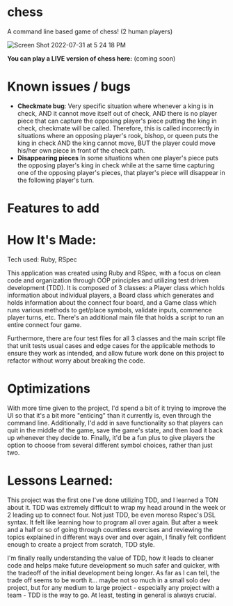 # chess

A command line based game of chess! (2 human players)

![Screen Shot 2022-07-31 at 5 24 18 PM](https://user-images.githubusercontent.com/74276666/182045961-ca25e4b8-0d4e-4d26-9ec7-25547757e51c.png)

**You can play a LIVE version of chess here:** (coming soon)

# Known issues / bugs
- **Checkmate bug**: Very specific situation where whenever a king is in check, AND it cannot move itself out of check, AND there is no player piece that can capture the opposing player's piece putting the king in check, checkmate will be called. Therefore, this is called incorrectly in situations where an opposing player's rook, bishop, or queen puts the king in check AND the king cannot move, BUT the player could move his/her own piece in front of the check path. 
- **Disappearing pieces** In some situations when one player's piece puts the opposing player's king in check while at the same time capturing one of the opposing player's pieces, that player's piece will disappear in the following player's turn. 

# Features to add

# How It's Made:
Tech used: Ruby, RSpec

This application was created using Ruby and RSpec, with a focus on clean code and organization through OOP principles and utilizing test driven development (TDD). It is composed of 3 classes: a Player class which holds information about individual players, a Board class which generates and holds information about the connect four board, and a Game class which runs various methods to get/place symbols, validate inputs, commence player turns, etc. There's an additional main file that holds a script to run an entire connect four game. 

Furthermore, there are four test files for all 3 classes and the main script file that unit tests usual cases and edge cases for the applicable methods to ensure they work as intended, and allow future work done on this project to refactor without worry about breaking the code.

# Optimizations
With more time given to the project, I'd spend a bit of it trying to improve the UI so that it's a bit more "enticing" than it currently is, even through the command line. Additionally, I'd add in save functionality so that players can quit in the middle of the game, save the game's state, and then load it back up whenever they decide to. Finally, it'd be a fun plus to give players the option to choose from several different symbol choices, rather than just two.


# Lessons Learned:
This project was the first one I've done utilizing TDD, and I learned a TON about it. TDD was extremely difficult to wrap my head around in the week or 2 leading up to connect four. Not just TDD, be even moreso Rspec's DSL syntax. It felt like learning how to program all over again. But after a week and a half or so of going through countless exercises and reviewing the topics explained in different ways over and over again, I finally felt confident enough to create a project from scratch, TDD style. 

I'm finally really understanding the value of TDD, how it leads to cleaner code and helps make future development so much safer and quicker, with the tradeoff of the initial development being longer. As far as I can tell, the trade off seems to be worth it... maybe not so much in a small solo dev project, but for any medium to large project - especially any project with a team - TDD is the way to go. At least, testing in general is always crucial. 

